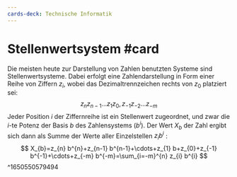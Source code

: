 ```yaml
---
cards-deck: Technische Informatik
---
```


# Stellenwertsystem #card 
Die meisten heute zur Darstellung von Zahlen benutzten Systeme sind Stellenwertsysteme. Dabei erfolgt eine Zahlendarstellung in Form einer Reihe von Ziffern $z_{i}$, wobei das Dezimaltrennzeichen rechts von $z_{0}$ platziert sei:
$$
z_{n} z_{n-1} \ldots z_{1} z_{0}, z_{-1} z_{-2} \ldots z_{-m}
$$
Jeder Position $i$ der Ziffernreihe ist ein Stellenwert zugeordnet, und zwar die $i$-te Potenz der Basis $b$ des Zahlensystems $\left(b^{i}\right)$.
Der Wert $X_{b}$ der Zahl ergibt sich dann als Summe der Werte aller Einzelstellen $z_{i} b^{i}$ :
$$
X_{b}=z_{n} b^{n}+z_{n-1} b^{n-1}+\cdots+z_{1} b+z_{0}+z_{-1} b^{-1}+\cdots+z_{-m} b^{-m}=\sum_{i=-m}^{n} z_{i} b^{i}
$$
^1650550579494

